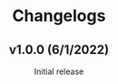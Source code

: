 <div align="center">
  <h1>Changelogs</h1>
  <h2>v1.0.0 (6/1/2022)</h2>
  <p>Initial release</p>
</div>
